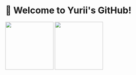 # 👋 Welcome to Yurii's GitHub!

<div>
  <img height="150px" src="https://github-readme-stats.vercel.app/api/top-langs/?username=Yurii-huang&show_icons=true&theme=tokyonight&layout=compact" />
  <img height="150px" src="https://github-readme-stats.vercel.app/api?username=Yurii-huang&show_icons=true&theme=tokyonight" />
</div>
